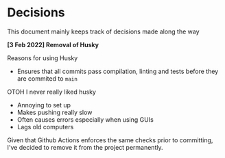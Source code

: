 # Decisions

This document mainly keeps track of decisions made along the way

**[3 Feb 2022] Removal of Husky**

Reasons for using Husky
- Ensures that all commits pass compilation, linting and tests before they are commited to `main`

OTOH I never really liked husky
- Annoying to set up
- Makes pushing really slow
- Often causes errors especially when using GUIs
- Lags old computers

Given that Github Actions enforces the same checks prior to committing, I've decided to remove it from the project permanently.